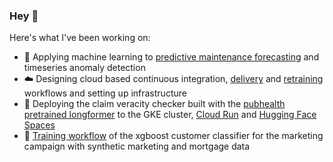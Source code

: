 ### Hey 👋

Here's what I've been working on:
- 🤖 Applying machine learning to [predictive maintenance forecasting](https://forecaster.hydreco.uk/) and timeseries anomaly detection
- ☁️ Designing cloud based continuous integration, [delivery](https://raw.githubusercontent.com/ivanokhotnikov/test_rig_serving/master/images/serving.png) and [retraining](https://raw.githubusercontent.com/ivanokhotnikov/test_rig_forecast_training/master/images/training_pipeline.png) workflows and setting up infrastructure
- 🤗 Deploying the claim veracity checker built with the [pubhealth](https://huggingface.co/datasets/health_fact) [pretrained longformer](https://huggingface.co/nbroad/longformer-base-health-fact) to the GKE cluster, [Cloud Run](https://claim-veracity-k6577d6c5a-ew.a.run.app/) and [Hugging Face Spaces](https://huggingface.co/spaces/ivanokhotnikov/longformer-base-health-fact)
- 🛒 [Training workflow](https://github.com/ivanokhotnikov/customer_classification) of the xgboost customer classifier for the marketing campaign with synthetic marketing and mortgage data
